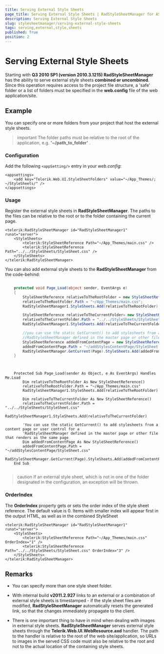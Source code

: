 ```yaml
---
title: Serving External Style Sheets
page_title: Serving External Style Sheets | RadStyleSheetManager for ASP.NET AJAX Documentation
description: Serving External Style Sheets
slug: stylesheetmanager/serving-external-style-sheets
tags: serving,external,style,sheets
published: True
position: 2
---
```


# Serving External Style Sheets



Starting with **Q3 2010 SP1 (version 2010.3.1215) RadStyleSheetManager** has the ability to serve external style sheets **combined or uncombined**. Since this operation requires access to the project file structure, a 'safe' folder or a list of folders must be specified in the **web.config** file of the web application/site.

## Example

You can specify one or more folders from your project that host the external style sheets.

>important The folder paths must be relative to the root of the application, e.g. **'~/path_to_folder'** .
>


### Configuration

Add the following `<appSetting/>` entry in your *web.config*:

````ASPNET
<appsettings>   
    <add key="Telerik.Web.UI.StyleSheetFolders" value="~/App_Themes/; ~/StyleSheets/" />
</appsettings>
````



### Usage

Register the external style sheets in **RadStyleSheetManager**. The paths to the files can be relative to the root or to the folder containing the current page.

````ASPNET
<telerik:RadStyleSheetManager id="RadStyleSheetManager1" runat="server">
    <StyleSheets>
        <telerik:StyleSheetReference Path="~/App_Themes/main.css" />
        <telerik:StyleSheetReference Path="../../StyleSheets/StyleSheet.css" />
    </StyleSheets>
</telerik:RadStyleSheetManager>
````


You can also add external style sheets to the **RadStyleSheetManager** from the code-behind:

````C#
		
	protected void Page_Load(object sender, EventArgs e)
	{
		StyleSheetReference relativeToTheRootFolder = new StyleSheetReference();
        relativeToTheRootFolder.Path = "~/App_Themes/main.css";
        RadStyleSheetManager1.StyleSheets.Add(relativeToTheRootFolder);

        StyleSheetReference relativeToTheCurrentFolder= new StyleSheetReference();
        relativeToTheCurrentFolder.Path = "../../StyleSheets/StyleSheet.css";
        RadStyleSheetManager1.StyleSheets.Add(relativeToTheCurrentFolder);

        //you can use the static GetCurrent() to add stylesheets from a content page or user control for a 
        //RadStyleSheetManager defined in the master page or other file that renders as the same page
        StyleSheetReference addedFromContentPage = new StyleSheetReference();
        addedFromContentPage.Path = "~/addStylesContentPage/StyleSheet.css";
        RadStyleSheetManager.GetCurrent(Page).StyleSheets.Add(addedFromContentPage);
	}
		
````
````VB.NET
			
	Protected Sub Page_Load(sender As Object, e As EventArgs) Handles Me.Load
		Dim relativeToTheRootFolder As New StyleSheetReference()
        relativeToTheRootFolder.Path = "~/App_Themes/main.css"
        RadStyleSheetManager1.StyleSheets.Add(relativeToTheRootFolder)

        Dim relativeToTheCurrentFolder As New StyleSheetReference()
        relativeToTheCurrentFolder.Path = "../../StyleSheets/StyleSheet.css"
        RadStyleSheetManager1.StyleSheets.Add(relativeToTheCurrentFolder)

        'You can use the static GetCurrent() to add stylesheets from a content page or user control for a 
        'RadStyleSheetManager defined in the master page or other file that renders as the same page
        Dim addedFromContentPage As New StyleSheetReference()
        addedFromContentPage.Path = "~/addStylesContentPage/StyleSheet.css"
        RadStyleSheetManager.GetCurrent(Page).StyleSheets.Add(addedFromContentPage)
	End Sub
		
````


>caution If an external style sheet, which is not in one of the folder designated in the configuration, an exception will be thrown.
>


### OrderIndex

The **OrderIndex** property gets or sets the order index of the style sheet reference. The default value is 0. Items with smaller index will appear first in the output HTML, as well as in the combined StyleSheet

````ASPNET
<telerik:RadStyleSheetManager id="RadStyleSheetManager1" runat="server">
    <StyleSheets>
        <telerik:StyleSheetReference Path="~/App_Themes/main.css" OrderIndex="1" />
        <telerik:StyleSheetReference Path="../../StyleSheets/StyleSheet.css" OrderIndex="3" />
    </StyleSheets>
</telerik:RadStyleSheetManager>
````


## Remarks

* You can specify more than one style sheet folder.

* With internal build **v2011.2.927** links to an external or a combination of external style sheets is timestamped - if the style sheet files are modified, **RadStyleSheetManager** automatically resets the generated link, so that the changes immediately propagate to the client.

* There is one important thing to have in mind when dealing with images in external style sheets. **RadStyleSheetManager** serves external style sheets through the **Telerik.Web.UI.WebResource.axd** handler. The path to the handler is relative to the root of the web site/application, so URLs to images in the served CSS code must also be relative to the root and not to the actual location of the containing style sheets.
